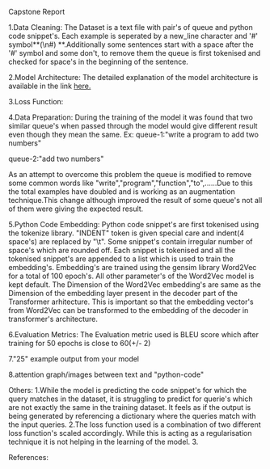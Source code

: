 Capstone Report

1.Data Cleaning:
The Dataset is a text file with pair's of queue and python code snippet's. Each example is seperated by a new_line character and '#' symbol**(\n#) **.Additionally some sentences start with a space after the '#' symbol and some don't, to remove them the queue is first tokenised and checked for space's in the beginning of the sentence.

2.Model Architecture:
The detailed explanation of the model architecture is available in the link [here.](https://www.linkedin.com/pulse/understanding-attention-all-you-need-abishek-raju/?trackingId=Qm11qBdpT1%2BWSlACVKycpg%3D%3D) 

3.Loss Function:

4.Data Preparation:
During the training of the model it was found that two similar queue's when passed through the model would give different result even though they mean the same.
Ex:
queue-1:"write a program to add two numbers"

queue-2:"add two numbers"

As an attempt to overcome this problem the queue is modified to remove some common words like "write","program","function","to",......Due to this the total examples have doubled and is working as an augmentation technique.This change although improved the result of some queue's not all of them were giving the expected result.

5.Python Code Embedding:
Python code snippet's are first tokenised using the tokenize library. "INDENT" token is given special care and indent(4 space's) are replaced by "\t". Some snippet's contain irregular number of space's which are rounded off. Each snippet is tokenised and all the tokenised snippet's are appended to a list which is used to train the embedding's. Embedding's are trained using the gensim library Word2Vec for a total of 100 epoch's. All other parameter's of the Word2Vec model is kept default. The Dimension of the Word2Vec embedding's are same as the Dimension of the embedding layer present in the decoder part of the Transformer arhitecture. This is important so that the embedding vector's from Word2Vec can be transformed to the embedding of the decoder in transformer's architecture.

6.Evaluation Metrics:
The Evaluation metric used is BLEU score which after training for 50 epochs is close to 60(+/- 2)


7."25"  example output from your model

8.attention graph/images between text and "python-code"


Others:
1.While the model is predicting the code snippet's for which the query matches in the dataset, it is struggling to predict for querie's which are not exactly the same in the training dataset. It feels as if the output is being generated by referencing a dictionary where the queries match with the input queries.
2.The loss function used is a combination of two different loss function's scaled accordingly. While this is acting as a regularisation technique it is not helping in the learning of the model.
3.

References:
